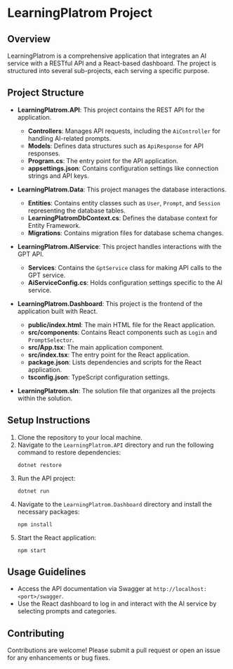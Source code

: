 # LearningPlatrom Project

## Overview
LearningPlatrom is a comprehensive application that integrates an AI service with a RESTful API and a React-based dashboard. The project is structured into several sub-projects, each serving a specific purpose.

## Project Structure
- **LearningPlatrom.API**: This project contains the REST API for the application.
  - **Controllers**: Manages API requests, including the `AiController` for handling AI-related prompts.
  - **Models**: Defines data structures such as `ApiResponse` for API responses.
  - **Program.cs**: The entry point for the API application.
  - **appsettings.json**: Contains configuration settings like connection strings and API keys.

- **LearningPlatrom.Data**: This project manages the database interactions.
  - **Entities**: Contains entity classes such as `User`, `Prompt`, and `Session` representing the database tables.
  - **LearningPlatromDbContext.cs**: Defines the database context for Entity Framework.
  - **Migrations**: Contains migration files for database schema changes.

- **LearningPlatrom.AIService**: This project handles interactions with the GPT API.
  - **Services**: Contains the `GptService` class for making API calls to the GPT service.
  - **AiServiceConfig.cs**: Holds configuration settings specific to the AI service.

- **LearningPlatrom.Dashboard**: This project is the frontend of the application built with React.
  - **public/index.html**: The main HTML file for the React application.
  - **src/components**: Contains React components such as `Login` and `PromptSelector`.
  - **src/App.tsx**: The main application component.
  - **src/index.tsx**: The entry point for the React application.
  - **package.json**: Lists dependencies and scripts for the React application.
  - **tsconfig.json**: TypeScript configuration settings.

- **LearningPlatrom.sln**: The solution file that organizes all the projects within the solution.

## Setup Instructions
1. Clone the repository to your local machine.
2. Navigate to the `LearningPlatrom.API` directory and run the following command to restore dependencies:
   ```
   dotnet restore
   ```
3. Run the API project:
   ```
   dotnet run
   ```
4. Navigate to the `LearningPlatrom.Dashboard` directory and install the necessary packages:
   ```
   npm install
   ```
5. Start the React application:
   ```
   npm start
   ```

## Usage Guidelines
- Access the API documentation via Swagger at `http://localhost:<port>/swagger`.
- Use the React dashboard to log in and interact with the AI service by selecting prompts and categories.

## Contributing
Contributions are welcome! Please submit a pull request or open an issue for any enhancements or bug fixes.